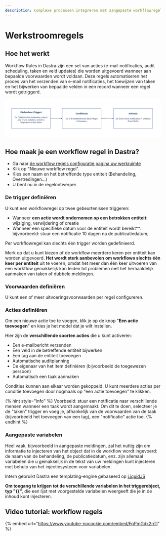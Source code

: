 ```yaml
---
description: Complexe processen integreren met aangepaste workflowregels
---
```


# Werkstroomregels

## Hoe het werkt

Workflow Rules in Dastra zijn een set van acties (e-mail notificaties, audit scheduling, taken en veld updates) die worden uitgevoerd wanneer aan bepaalde voorwaarden wordt voldaan. Deze regels automatiseren het proces van het verzenden van e-mail notificaties, het toewijzen van taken en het bijwerken van bepaalde velden in een record wanneer een regel wordt getriggerd.

![Basisprincipe diagram](<../../.gitbook/assets/image (258) (1).png>)

## Hoe maak je een workflow regel in Dastra?

* Ga naar [de workflow regels configuratie pagina uw werkruimte](https://app.dastra.eu/workspace/0/settings/workflow-rules)
* Klik op "Nieuwe workflow regel".
* Kies een naam en het betreffende type entiteit (Behandeling, Overtredingen...)
* U bent nu in de regelontwerper

### De trigger definiëren

U kunt een workflowregel op twee gebeurtenissen triggeren:&#x20;

* Wanneer **een actie wordt ondernomen op een betrokken entiteit**: wijziging, verwijdering of creatie&#x20;
* Wanneer een specifieke datum voor de entiteit wordt bereikt**. bijvoorbeeld: stuur een notificatie 10 dagen na de publicatiedatum;

Per workflowregel kan slechts één trigger worden gedefinieerd.

Merk op dat u kunt kiezen of de workflow meerdere keren per entiteit kan worden uitgevoerd. **Het wordt sterk aanbevolen** **om workflows slechts één keer per entiteit** uit te voeren, omdat het meer dan één keer uitvoeren van een workflow gemakkelijk kan leiden tot problemen met het herhaaldelijk aanmaken van taken of dubbele meldingen.

### Voorwaarden definiëren

U kunt een of meer uitvoeringsvoorwaarden per regel configureren.

### Acties definiëren

Om een nieuwe actie toe te voegen, klik je op de knop "**Een actie toevoegen**" en kies je het model dat je wilt instellen.

Hier zijn de **verschillende soorten acties** die u kunt activeren:&#x20;

* Een e-mailbericht verzenden
* Een veld in de betreffende entiteit bijwerken
* Een tag aan de entiteit toevoegen
* Automatische auditplanning
* De eigenaar van het item definiëren (bijvoorbeeld de toegewezen persoon)
* Automatisch een taak aanmaken

Condities kunnen aan elkaar worden gekoppeld. U kunt meerdere acties per conditie toevoegen door nogmaals op "een actie toevoegen" te klikken.

{% hint style="info" %}
Voorbeeld: stuur een notificatie naar verschillende mensen wanneer een taak wordt aangemaakt. Om dit te doen, selecteer je de "taken" trigger en voeg je, afhankelijk van de voorwaarden van de taak (bijvoorbeeld het toevoegen van een tag), een "notificatie" actie toe.
{% endhint %}



### Aangepaste variabelen

Heel vaak, bijvoorbeeld in aangepaste meldingen, zal het nuttig zijn om informatie te injecteren van het object dat in de workflow wordt ingevoerd: de naam van de behandeling, de publicatiedatum, enz. zijn allemaal variabelen die u gemakkelijk in de tekst van uw meldingen kunt injecteren met behulp van het injectiesysteem voor variabelen.

Intern gebruikt Dastra een templating-engine gebaseerd op [LiquidJS](https://shopify.github.io/liquid/basics/introduction/)

**Om toegang te krijgen tot de verschillende variabelen in het triggerobject, typ "\{{",** die een lijst met voorgestelde variabelen weergeeft die je in de inhoud kunt injecteren.





## Video tutorial: workflow regels

{% embed url="https://www.youtube-nocookie.com/embed/FqPmGdk2nTI" %}


